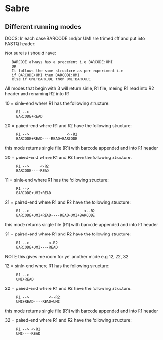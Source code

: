 # Sabre

## Different running modes

DOCS: In each case BARCODE and/or UMI are trimed off and
put into FASTQ header:

Not sure is I should have:

       BARCODE always has a precedent i.e BARCODE:UMI
       OR
       It follows the same structure as per experiment i.e
       if BARCODE+UMI then BARCODE:UMI
       else if UMI+BARCODE then UMI:BARCODE

All modes that begin with 3 will return sinle, R1 file, mering
R1 read into R2 header and renaming R2 into R1

10 = sinle-end where R1 has the following structure:

         R1 -->
         BARCODE+READ

20 = paired-end where R1 and R2 have the following structure:

         R1 -->                 <--R2
         BARCODE+READ----READ+BARCODE

this mode returns single file (R1) with barcode appended and into R1 header

30 = paired-end where R1 and R2 have the following structure:

         R1 -->     <-R2
         BARCODE----READ

11 = sinle-end where R1 has the following structure:

         R1 -->
         BARCODE+UMI+READ

21 = paired-end where R1 and R2 have the following structure:

         R1 -->                         <--R2
         BARCODE+UMI+READ----READ+UMI+BARCODE

this mode returns single file (R1) with barcode appended and into R1 header

31 = paired-end where R1 and R2 have the following structure:

         R1 -->         <-R2
         BARCODE+UMI----READ

NOTE this gives me room for yet another mode e.g 12, 22, 32

12 = sinle-end where R1 has the following structure:

         R1 -->
         UMI+READ

22 = paired-end where R1 and R2 have the following structure:

         R1 -->         <--R2
         UMI+READ----READ+UMI

this mode returns single file (R1) with barcode appended and into R1 header

32 = paired-end where R1 and R2 have the following structure:

         R1 --> <-R2
         UMI----READ
